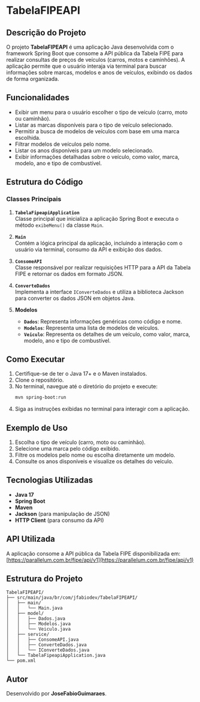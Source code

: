 # TabelaFIPEAPI

## Descrição do Projeto

O projeto **TabelaFIPEAPI** é uma aplicação Java desenvolvida com o framework Spring Boot que consome a API pública da Tabela FIPE para realizar consultas de preços de veículos (carros, motos e caminhões). A aplicação permite que o usuário interaja via terminal para buscar informações sobre marcas, modelos e anos de veículos, exibindo os dados de forma organizada.

## Funcionalidades

- Exibir um menu para o usuário escolher o tipo de veículo (carro, moto ou caminhão).
- Listar as marcas disponíveis para o tipo de veículo selecionado.
- Permitir a busca de modelos de veículos com base em uma marca escolhida.
- Filtrar modelos de veículos pelo nome.
- Listar os anos disponíveis para um modelo selecionado.
- Exibir informações detalhadas sobre o veículo, como valor, marca, modelo, ano e tipo de combustível.

## Estrutura do Código

### Classes Principais

1. **`TabelaFipeapiApplication`**  
   Classe principal que inicializa a aplicação Spring Boot e executa o método `exibeMenu()` da classe `Main`.

2. **`Main`**  
   Contém a lógica principal da aplicação, incluindo a interação com o usuário via terminal, consumo da API e exibição dos dados.

3. **`ConsomeAPI`**  
   Classe responsável por realizar requisições HTTP para a API da Tabela FIPE e retornar os dados em formato JSON.

4. **`ConverteDados`**  
   Implementa a interface `IConverteDados` e utiliza a biblioteca Jackson para converter os dados JSON em objetos Java.

5. **Modelos**
    - **`Dados`**: Representa informações genéricas como código e nome.
    - **`Modelos`**: Representa uma lista de modelos de veículos.
    - **`Veiculo`**: Representa os detalhes de um veículo, como valor, marca, modelo, ano e tipo de combustível.

## Como Executar

1. Certifique-se de ter o Java 17+ e o Maven instalados.
2. Clone o repositório.
3. No terminal, navegue até o diretório do projeto e execute:
   ```bash
   mvn spring-boot:run
   ```
4. Siga as instruções exibidas no terminal para interagir com a aplicação.

## Exemplo de Uso

1. Escolha o tipo de veículo (carro, moto ou caminhão).
2. Selecione uma marca pelo código exibido.
3. Filtre os modelos pelo nome ou escolha diretamente um modelo.
4. Consulte os anos disponíveis e visualize os detalhes do veículo.

## Tecnologias Utilizadas

- **Java 17**
- **Spring Boot**
- **Maven**
- **Jackson** (para manipulação de JSON)
- **HTTP Client** (para consumo da API)

## API Utilizada

A aplicação consome a API pública da Tabela FIPE disponibilizada em:  
[https://parallelum.com.br/fipe/api/v1](https://parallelum.com.br/fipe/api/v1)

## Estrutura do Projeto

```plaintext
TabelaFIPEAPI/
├── src/main/java/br/com/jfabiodev/TabelaFIPEAPI/
│   ├── main/
│   │   └── Main.java
│   ├── model/
│   │   ├── Dados.java
│   │   ├── Modelos.java
│   │   └── Veiculo.java
│   ├── service/
│   │   ├── ConsomeAPI.java
│   │   ├── ConverteDados.java
│   │   └── IConverteDados.java
│   └── TabelaFipeapiApplication.java
└── pom.xml
```

## Autor

Desenvolvido por **JoseFabioGuimaraes**.